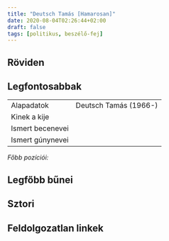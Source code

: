 ```yaml
---
title: "Deutsch Tamás [Hamarosan]"
date: 2020-08-04T02:26:44+02:00
draft: false
tags: [politikus, beszélő-fej]
---
```


## Röviden

## Legfontosabbak

|                           |                                                                    |
| :---                      | :----                                                              |
| Alapadatok                | Deutsch Tamás (1966-)                                              |
| Kinek a kije              |                                                                    |
| Ismert becenevei          |                                                                    |
| Ismert gúnynevei          |                                                                    |

*Főbb pozíciói:*


## Legfőbb bűnei

## Sztori

## Feldolgozatlan linkek
